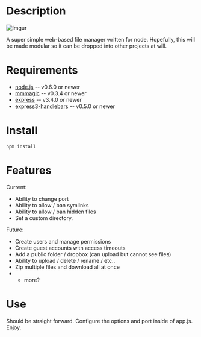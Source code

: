 Description
===========

![Imgur](http://i.imgur.com/7BIWfES.png "Screen Shot")

A super simple web-based file manager written for node. Hopefully, this will be made modular so it can be dropped 
into other projects at will.


Requirements
============

* [node.js](http://nodejs.org/) -- v0.6.0 or newer
* [mmmagic](http://npmjs.org/package/mmmagic) -- v0.3.4 or newer
* [express](http://npmjs.org/package/express) -- v3.4.0 or newer
* [express3-handlebars](http://npmjs.org/package/express3-handlebars) -- v0.5.0 or newer


Install
============

    npm install


Features
============

Current:

  * Ability to change port
  * Ability to allow / ban symlinks
  * Ability to allow / ban hidden files
  * Set a custom directory.

Future:

  * Create users and manage permissions
  * Create guest accounts with access timeouts
  * Add a public folder / dropbox (can upload but cannot see files)
  * Ability to upload / delete / rename / etc..
  * Zip multiple files and download all at once
  * + more?


Use
============

Should be straight forward. Configure the options and port inside of app.js.
Enjoy.
